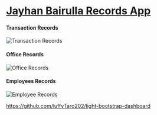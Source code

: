 # [Jayhan Bairulla Records App](https://github.com/luffyTaro202/light-bootstrap-dashboard)

#### Transaction Records

![Transaction Records](C:\xampp\htdocs\light-bootstrap-dashboard\TransactionScreenshot.png)

#### Office Records

![Office Records](C:\xampp\htdocs\light-bootstrap-dashboard\OfficeScreenshot.png)



#### Employees Records

![Employee Records](C:\xampp\htdocs\light-bootstrap-dashboard\EmployeesScreenshot.png)

https://github.com/luffyTaro202/light-bootstrap-dashboard
